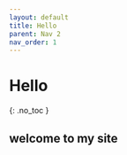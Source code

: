 ```yaml
---
layout: default
title: Hello
parent: Nav 2
nav_order: 1
---
```


# Hello
{: .no_toc }

## welcome to my site
